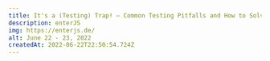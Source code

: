```yaml
---
title: It's a (Testing) Trap! – Common Testing Pitfalls and How to Solve them
description: enterJS
img: https://enterjs.de/
alt: June 22 - 23, 2022
createdAt: 2022-06-22T22:50:54.724Z
---
```

